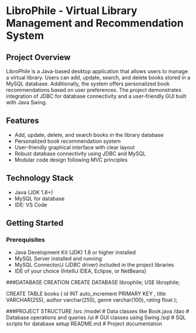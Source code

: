 # LibroPhile - Virtual Library Management and Recommendation System

## Project Overview
LibroPhile is a Java-based desktop application that allows users to manage a virtual library. Users can add, update, search, and delete books stored in a MySQL database. Additionally, the system offers personalized book recommendations based on user preferences. The project demonstrates integration of JDBC for database connectivity and a user-friendly GUI built with Java Swing.

## Features
- Add, update, delete, and search books in the library database
- Personalized book recommendation system
- User-friendly graphical interface with clear layout
- Robust database connectivity using JDBC and MySQL
- Modular code design following MVC principles

## Technology Stack
- Java (JDK 1.8+)
- MySQL for database
- IDE: VS Code

## Getting Started

### Prerequisites
- Java Development Kit (JDK) 1.8 or higher installed
- MySQL Server installed and running
- MySQL Connector/J (JDBC driver) included in the project libraries
- IDE of your choice (IntelliJ IDEA, Eclipse, or NetBeans)



###DATABASE CREATION
CREATE DATABASE librophile;
USE librophile;

CREATE TABLE books (
id INT auto_increment PRIMARY KEY ,
title VARCHAR(255),
author varchar(255),
genre varchar(100),
rating float 
);


###PROJECT STRUCTURE
/src
  /model         # Data classes like Book.java
  /dao           # Database operations and queries
  /ui            # GUI classes using Swing
/sql             # SQL scripts for database setup
README.md        # Project documentation
